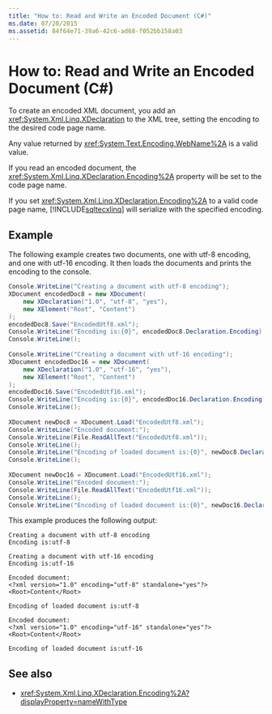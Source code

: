```yaml
---
title: "How to: Read and Write an Encoded Document (C#)"
ms.date: 07/20/2015
ms.assetid: 84f64e71-39a6-42c6-ad68-f052bb158a03
---
```

# How to: Read and Write an Encoded Document (C#)
To create an encoded XML document, you add an <xref:System.Xml.Linq.XDeclaration> to the XML tree, setting the encoding to the desired code page name.  
  
 Any value returned by <xref:System.Text.Encoding.WebName%2A> is a valid value.  
  
 If you read an encoded document, the <xref:System.Xml.Linq.XDeclaration.Encoding%2A> property will be set to the code page name.  
  
 If you set <xref:System.Xml.Linq.XDeclaration.Encoding%2A> to a valid code page name, [!INCLUDE[sqltecxlinq](~/includes/sqltecxlinq-md.md)] will serialize with the specified encoding.  
  
## Example  
 The following example creates two documents, one with utf-8 encoding, and one with utf-16 encoding. It then loads the documents and prints the encoding to the console.  
  
```csharp  
Console.WriteLine("Creating a document with utf-8 encoding");  
XDocument encodedDoc8 = new XDocument(  
    new XDeclaration("1.0", "utf-8", "yes"),  
    new XElement("Root", "Content")  
);  
encodedDoc8.Save("EncodedUtf8.xml");  
Console.WriteLine("Encoding is:{0}", encodedDoc8.Declaration.Encoding);  
Console.WriteLine();  
  
Console.WriteLine("Creating a document with utf-16 encoding");  
XDocument encodedDoc16 = new XDocument(  
    new XDeclaration("1.0", "utf-16", "yes"),  
    new XElement("Root", "Content")  
);  
encodedDoc16.Save("EncodedUtf16.xml");  
Console.WriteLine("Encoding is:{0}", encodedDoc16.Declaration.Encoding);  
Console.WriteLine();  
  
XDocument newDoc8 = XDocument.Load("EncodedUtf8.xml");  
Console.WriteLine("Encoded document:");  
Console.WriteLine(File.ReadAllText("EncodedUtf8.xml"));  
Console.WriteLine();  
Console.WriteLine("Encoding of loaded document is:{0}", newDoc8.Declaration.Encoding);  
Console.WriteLine();  
  
XDocument newDoc16 = XDocument.Load("EncodedUtf16.xml");  
Console.WriteLine("Encoded document:");  
Console.WriteLine(File.ReadAllText("EncodedUtf16.xml"));  
Console.WriteLine();  
Console.WriteLine("Encoding of loaded document is:{0}", newDoc16.Declaration.Encoding);  
```  
  
 This example produces the following output:  
  
```output  
Creating a document with utf-8 encoding  
Encoding is:utf-8  
  
Creating a document with utf-16 encoding  
Encoding is:utf-16  
  
Encoded document:  
<?xml version="1.0" encoding="utf-8" standalone="yes"?>  
<Root>Content</Root>  
  
Encoding of loaded document is:utf-8  
  
Encoded document:  
<?xml version="1.0" encoding="utf-16" standalone="yes"?>  
<Root>Content</Root>  
  
Encoding of loaded document is:utf-16  
```  
  
## See also

- <xref:System.Xml.Linq.XDeclaration.Encoding%2A?displayProperty=nameWithType>
